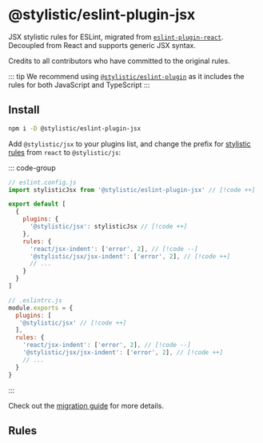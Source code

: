 # @stylistic/eslint-plugin-jsx

JSX stylistic rules for ESLint, migrated from [`eslint-plugin-react`](https://github.com/jsx-eslint/eslint-plugin-react). Decoupled from React and supports generic JSX syntax.

Credits to all contributors who have committed to the original rules.

::: tip
We recommend using [`@stylistic/eslint-plugin`](/packages/default) as it includes the rules for both JavaScript and TypeScript
:::

## Install

```sh
npm i -D @stylistic/eslint-plugin-jsx
```

Add `@stylistic/jsx` to your plugins list, and change the prefix for [stylistic rules](#rules) from `react` to `@stylistic/js`:

::: code-group

```js [Flat Config]
// eslint.config.js
import stylisticJsx from '@stylistic/eslint-plugin-jsx' // [!code ++]

export default [
  {
    plugins: {
      '@stylistic/jsx': stylisticJsx // [!code ++]
    },
    rules: {
      'react/jsx-indent': ['error', 2], // [!code --]
      '@stylistic/jsx/jsx-indent': ['error', 2], // [!code ++]
      // ...
    }
  }
]
```

```js [Legacy Config]
// .eslintrc.js
module.exports = {
  plugins: [
   '@stylistic/jsx' // [!code ++]
  ],
  rules: {
    'react/jsx-indent': ['error', 2], // [!code --]
    '@stylistic/jsx/jsx-indent': ['error', 2], // [!code ++]
    // ...
  }
}
```

:::

Check out the [migration guide](/guide/migration) for more details.

## Rules

<RuleList package="jsx" />
